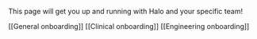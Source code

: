 This page will get you up and running with Halo and your specific team!

[[General onboarding]]
[[Clinical onboarding]]
[[Engineering onboarding]]